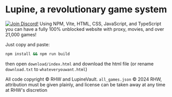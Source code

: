 # Lupine, a revolutionary game system

<td><a target="_blank" href="https://discord.gg/XygZfmMM86"><img src="https://dcbadge.limes.pink/api/server/XygZfmMM86" alt="Join Discord!" /></a></td>
Using NPM, Vite, HTML, CSS, JavaScript, and TypeScript you can have a fully 100% unblocked website with proxy, movies, and over 21,000 games!

Just copy and paste:

```bash
npm install && npm run build
```

then open `download/index.html` and download the html file (or rename `download.txt` to `whateveryouwant.html`)

All code copyright © RHW and LupineVault. `all_games.json` © 2024 RHW, attribution must be given plainly, and license can be taken away at any time at RHW's discretion